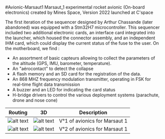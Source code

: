 #Avionic-Marsaut1
Marsaut_1 experimental rocket avionic (On-board electronics) created by Mines Space, Version 2022 launched at C'space

The first iteration of the sequencer designed by Arthur Chassande (later abandoned) was equipped with a Stm32H7 microcontroller. This sequencer included two additional electronic cards, an interface card integrated into the launcher, which housed the connector assembly, and an independent IHM card, which could display the current status of the fuse to the user. On the motherboard, we find :

- An assortment of basic capteurs allowing to collect the parameters of the altitude (GPS, IMU, barometer, temperature).
- An "aérocontact" to detect the collapse
- A flash memory and an SD card for the registration of the data.
- An 868 MHZ frequency modulation transmitter, operating in FSK for real-time flight data transmission
- A buzzer and an LED for indicating the card status
- H-bridge drivers to control the various deployment systems (parachute, drone and nose cone)

| Routing | 3D | Description |
|:---:|:---:|:---:|
| ![alt text](https://github.com/axpaul/Avionic-Marsaut1/blob/main/Image/MS1-3D%20V1.png) | ![alt text](https://github.com/axpaul/Avionic-Marsaut1/blob/main/Image/MS1-routage%20V1.png) | V°1 of avionics for Marsaut 1 |
| ![alt text](https://github.com/axpaul/Avionic-Marsaut1/blob/main/Image/MS1-3D%20V2.png) | ![alt text](https://github.com/axpaul/Avionic-Marsaut1/blob/main/Image/MS1-routage%20V2.png) | V°2 of avionics for Marsaut 1 |

